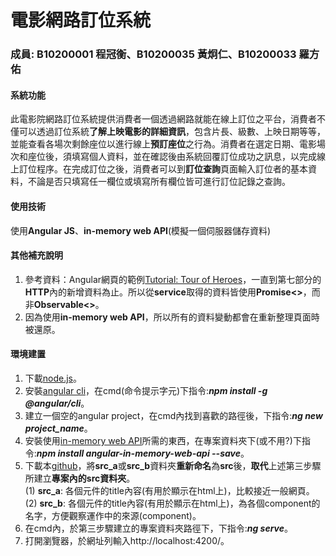 電影網路訂位系統
===============

### 成員: B10200001 程冠衡、B10200035 黃炯仁、B10200033 羅方佑

#### 系統功能

此電影院網路訂位系統提供消費者一個透過網路就能在線上訂位之平台，消費者不僅可以透過訂位系統**了解上映電影的詳細資訊**，包含片長、級數、上映日期等等，並能查看各場次剩餘座位以進行線上**預訂座位**之行為。消費者在選定日期、電影場次和座位後，須填寫個人資料，並在確認後由系統回覆訂位成功之訊息，以完成線上訂位程序。在完成訂位之後，消費者可以到**訂位查詢**頁面輸入訂位者的基本資料，不論是否只填寫任一欄位或填寫所有欄位皆可進行訂位記錄之查詢。

#### 使用技術

使用**Angular JS**、**in-memory web API**(模擬一個伺服器儲存資料)

#### 其他補充說明
1. 參考資料：Angular網頁的範例[Tutorial: Tour of Heroes][0]，一直到第七部分的**HTTP**內的新增資料為止。所以從**service**取得的資料皆使用**Promise<>**，而非**Observable<>**。
2. 因為使用**in-memory web API**，所以所有的資料變動都會在重新整理頁面時被還原。

#### 環境建置
1. 下載[node.js][1]。
2. 安裝[angular cli][2]，在cmd(命令提示字元)下指令:***npm install -g @angular/cli***。
3. 建立一個空的angular project，在cmd內找到喜歡的路徑後，下指令:***ng new project_name***。
4. 安裝使用[in-memory web API][3]所需的東西，在專案資料夾下(或不用?)下指令:***npm install angular-in-memory-web-api --save***。
5. 下載本[github][4]，將**src_a**或**src_b**資料夾**重新命名**為**src**後，**取代**上述第三步驟所建立**專案內的src資料夾**。  
(1) **src_a**: 各個元件的title內容(有用於顯示在html上)，比較接近一般網頁。  
(2) **src_b**: 各個元件的title內容(有用於顯示在html上)，為各個component的名字，方便觀察運作中的來源(component)。
6. 在cmd內，於第三步驟建立的專案資料夾路徑下，下指令:***ng serve***。
7. 打開瀏覽器，於網址列輸入http://localhost:4200/。

[0]:https://angular.io/tutorial
[1]:https://nodejs.org/en/download/
[2]:https://angular.io/guide/quickstart
[3]:https://stackoverflow.com/questions/37377529/angular2-tutorial-tour-of-heroes-cannot-find-module-angular2-in-memory-web-a
[4]:https://github.com/sandy900113/HW